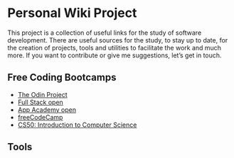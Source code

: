 # Personal Wiki Project
This project is a collection of useful links for the study of software development.
There are useful sources for the study, to stay up to date, for the creation of projects, tools and utilities to facilitate the work and much more.
If you want to contribute or give me suggestions, let’s get in touch.

## Free Coding Bootcamps
- [The Odin Project](https://www.theodinproject.com/)
- [Full Stack open](https://fullstackopen.com/en/)
- [App Academy open](https://www.appacademy.io/course/app-academy-open)
- [freeCodeCamp](https://www.freecodecamp.org/)
- [CS50: Introduction to Computer Science](https://pll.harvard.edu/course/cs50-introduction-computer-science?delta=0)

## Tools
